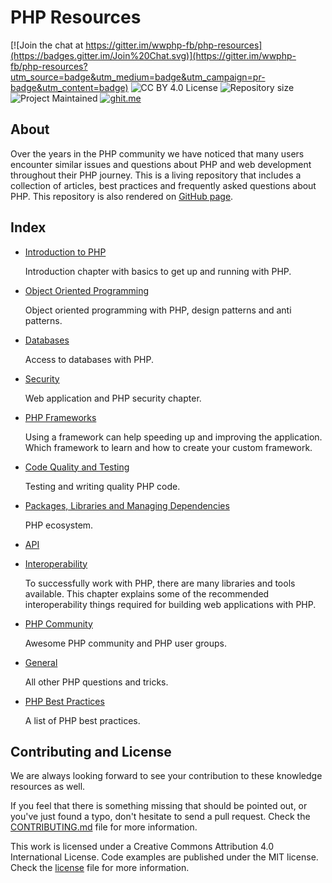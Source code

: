 # PHP Resources

[![Join the chat at https://gitter.im/wwphp-fb/php-resources](https://badges.gitter.im/Join%20Chat.svg)](https://gitter.im/wwphp-fb/php-resources?utm_source=badge&utm_medium=badge&utm_campaign=pr-badge&utm_content=badge)
![CC BY 4.0 License](https://img.shields.io/badge/license-CC%20BY%204.0-blue.svg?style=plastic "CC BY 4.0 License")
![Repository size](https://reposs.herokuapp.com/?path=wwphp-fb/php-resources&style=plastic "Repository size")
![Project Maintained](https://img.shields.io/badge/project-maintained-brightgreen.svg?style=plastic "Project Maintained")
[![ghit.me](https://ghit.me/badge.svg?repo=wwphp-fb/php-resources)](https://ghit.me/repo/wwphp-fb/php-resources)

## About

Over the years in the PHP community we have noticed that many users encounter
similar issues and questions about PHP and web development throughout their PHP
journey. This is a living repository that includes a collection of articles, best
practices and frequently asked questions about PHP. This repository is also
rendered on [GitHub page](https://wwphp-fb.github.com/learn/).

## Index

* [Introduction to PHP](introduction)

  Introduction chapter with basics to get up and running with PHP.

* [Object Oriented Programming](oop)

  Object oriented programming with PHP, design patterns and anti patterns.

* [Databases](databases)

  Access to databases with PHP.

* [Security](security)

  Web application and PHP security chapter.

* [PHP Frameworks](frameworks)

  Using a framework can help speeding up and improving the application. Which
  framework to learn and how to create your custom framework.

* [Code Quality and Testing](quality)

  Testing and writing quality PHP code.

* [Packages, Libraries and Managing Dependencies](packages)

  PHP ecosystem.

* [API](api)
* [Interoperability](interoperability)

  To successfully work with PHP, there are many libraries and tools available.
  This chapter explains some of the recommended interoperability things required
  for building web applications with PHP.

* [PHP Community](community)

  Awesome PHP community and PHP user groups.

* [General](general)

  All other PHP questions and tricks.

* [PHP Best Practices](best-practices)

  A list of PHP best practices.

## Contributing and License

We are always looking forward to see your contribution to these knowledge resources
as well.

If you feel that there is something missing that should be pointed out, or you've
just found a typo, don't hesitate to send a pull request. Check the
[CONTRIBUTING.md][contributing] file for more information.

This work is licensed under a Creative Commons Attribution 4.0 International
License. Code examples are published under the MIT license. Check the
[license][license] file for more information.


[contributing]: https://github.com/wwphp-fb/php-resources/blob/master/CONTRIBUTING.md
[license]: https://github.com/wwphp-fb/php-resources/blob/master/LICENSE
